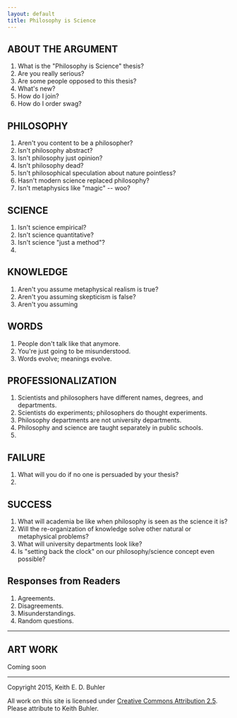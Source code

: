 ```yaml
---
layout: default
title: Philosophy is Science
---
```



## ABOUT THE ARGUMENT ##

1. What is the "Philosophy is Science" thesis?
2. Are you really serious?
3. Are some people opposed to this thesis?
4. What's new?
5. How do I join? 
6. How do I order swag? 


## PHILOSOPHY ##

1. Aren't you content to be a philosopher? 
2. Isn't philosophy abstract?
3. Isn't philosophy just opinion?
4. Isn't philosophy dead?
5. Isn't philosophical speculation about nature pointless?
6. Hasn't modern science replaced philosophy?
7. Isn't metaphysics like "magic" -- woo? 



## SCIENCE ##

1. Isn't science empirical?
2. Isn't science quantitative?
3. Isn't science "just a method"? 
4. 

## KNOWLEDGE ##
1. Aren't you assume metaphysical realism is true?
2. Aren't you assuming skepticism is false?
3. Aren't you assuming 

## WORDS ##
1. People don't talk like that anymore. 
2. You're just going to be misunderstood.
3. Words evolve; meanings evolve.

## PROFESSIONALIZATION 

1. Scientists and philosophers have different names, degrees, and departments. 
2. Scientists do experiments; philosophers do thought experiments.
3. Philosophy departments are not university departments.
4. Philosophy and science are taught separately in public schools.
5. 


## FAILURE ##
1. What will you do if no one is persuaded by your thesis?
2. 

## SUCCESS ##
1. What will academia be like when philosophy is seen as the science it is? 
2. Will the re-organization of knowledge solve other natural or metaphysical problems? 
3. What will university departments look like? 
4. Is "setting back the clock" on our philosophy/science concept even possible? 


## Responses from Readers ##

1. Agreements.
2. Disagreements.
3. Misunderstandings.
4. Random questions. 

--------
## ART WORK

Coming soon

***************
Copyright 2015, Keith E. D. Buhler

All work on this site is licensed under [Creative Commons Attribution 2.5](http://creativecommons.org/licenses/by-nc/2.5/). Please attribute to Keith Buhler. 
